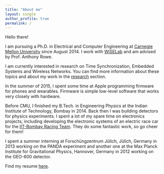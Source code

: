 ```yaml
---
title: "About me"
layout: single
author_profile: true
permalink: /
---
```


Hello there!

I am pursuing a Ph.D. in Electrical and Computer Engineering at [Carnegie Mellon University](http://ece.cmu.edu) since August 2014. I work with [WiSELab](http://wise.ece.cmu.edu/) and am advised by Prof. Anthony Rowe.

I am currently interested in research on Time Synchronization, Embedded Systems and Wireless Networks. You can find more information about these topics and about my work in the [research](/research/) section.

In the summer of 2015, I spent some time at Apple programming firmware for phones and wearables. Firmware is simple low-level software that works very closely with hardware.

Before CMU, I finished my B.Tech. in Engineering Physics at the Indian Institute of Technology, Bombay in 2014. Back then I was building detectors for physics experiments. I spent a lot of my spare time on electronics projects; including developing the electronic systems of an electric race car for the [IIT-Bombay Racing Team](http://www.iitbracing.org/). They do some fantastic work, so go cheer for them!

I spent a summer interning at Forschüngzentrum Jülich, Jülich, Germany in 2013 working on the PANDA experiment and another one at the Max Planck Institute for Gravitational Physics, Hannover, Germany in 2012 working on the GEO-600 detector.

Find my resume [here](/assets/docs/resume.pdf).